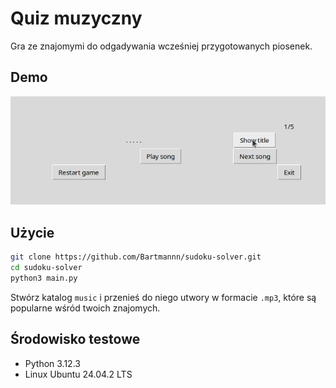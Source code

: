 # Quiz muzyczny

Gra ze znajomymi do odgadywania wcześniej przygotowanych piosenek.

## Demo
![demo](./resources/musical-quiz-demo.gif)

## Użycie
```bash
git clone https://github.com/Bartmannn/sudoku-solver.git
cd sudoku-solver
python3 main.py
```
Stwórz katalog `music` i przenieś do niego utwory w formacie `.mp3`, które są popularne wśród twoich znajomych.

## Środowisko testowe
- Python 3.12.3
- Linux Ubuntu 24.04.2 LTS
